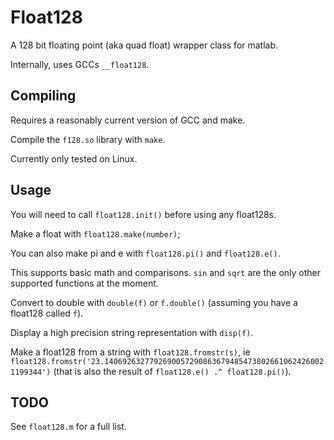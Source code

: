 Float128
===
A 128 bit floating point (aka quad float) wrapper class for matlab.

Internally, uses GCCs `__float128`.

Compiling
---
Requires a reasonably current version of GCC and make.

Compile the `f128.so` library with `make`.

Currently only tested on Linux.

Usage
---
You will need to call `float128.init()` before using any float128s.

Make a float with `float128.make(number)`;

You can also make pi and e with `float128.pi()` and `float128.e()`.

This supports basic math and comparisons.  `sin` and `sqrt` are the only other
supported functions at the moment.

Convert to double with `double(f)` or `f.double()` (assuming you have a float128
called `f`).

Display a high precision string representation with `disp(f)`.

Make a float128 from a string with `float128.fromstr(s)`, ie
`float128.fromstr('23.14069263277926900572908636794854738026610624260021199344')`
(that is also the result of `float128.e() .^ float128.pi()`).

TODO
---
See `float128.m` for a full list.
